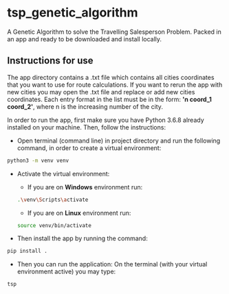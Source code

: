 # tsp_genetic_algorithm
A Genetic Algorithm to solve the Travelling Salesperson Problem. Packed in an app and ready to be downloaded and install locally.


## Instructions for use

The app directory contains a .txt file which contains all cities coordinates that you want to use for route calculations. If you want to rerun the app with new cities you may open the .txt file and replace or add new cities coordinates. Each entry format in the list must be in the form: 
**'n coord_1 coord_2'**, where n is the increasing number of the city. 

In order to run the app, first make sure you have Python 3.6.8 already installed on your machine. Then, follow the instructions:

- Open terminal (command line) in project directory and run the following command, in order to create a virtual environment:
```bash
python3 -m venv venv
```
- Activate the virtual environment:

    - If you are on **Windows** environment run:
    ```bash
    .\venv\Scripts\activate
    ```
    - If you are on **Linux** environment run:
    ```bash
    source venv/bin/activate
    ```
- Then install the app by running the command:
```bash
pip install .
```
- Then you can run the application: On the terminal (with your virtual environment active) you may type:
```bash
tsp
```


